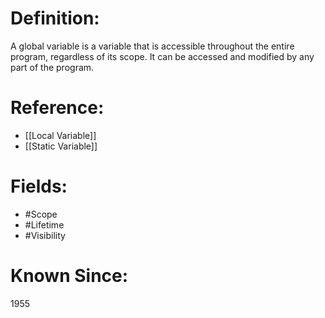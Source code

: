 

# Definition:
A global variable is a variable that is accessible throughout the entire program, regardless of its scope. It can be accessed and modified by any part of the program.

# Reference:
- [[Local Variable]]
- [[Static Variable]]

# Fields: 
- #Scope
- #Lifetime
- #Visibility

# Known Since:
1955

